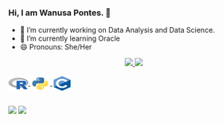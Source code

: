 ### Hi, I am Wanusa Pontes. 👋

- 🔭 I’m currently working on Data Analysis and Data Science.
- 🌱 I’m currently learning Oracle 
- 😄 Pronouns: She/Her


<div align="center">
  <a href="https://github.com/wanusapontes">
  <img height="180em" src="https://github-readme-stats.vercel.app/api?username=wanusapontes&show_icons=true&theme=dracula&include_all_commits=true&count_private=true"/>
  <img height="180em" src="https://github-readme-stats.vercel.app/api/top-langs/?username=wanusapontes&layout=compact&langs_count=7&theme=dracula"/>
</div>
  <div style="display: inline_block"><br>
  <img align="center" alt="Nusa-R" height="30" width="40" src="https://raw.githubusercontent.com/devicons/devicon/master/icons/r/r-original.svg">
  <img align="center" alt="Nusa-Python" height="30" width="40" src="https://raw.githubusercontent.com/devicons/devicon/master/icons/python/python-original.svg">
  <img align="center" alt="Nusa-C" height="30" width="40" src="https://raw.githubusercontent.com/devicons/devicon/master/icons/c/c-original.svg">
</div>
  
  ##
 
<div> 
  <a href = "mailto:wanusapontesest@gmail.com"><img src="https://img.shields.io/badge/Gmail-D14836?style=for-the-badge&logo=gmail&logoColor=white" target="_blank"></a>
  <a href="https://www.linkedin.com/in/wanusa-pontes-467a11160/" target="_blank"><img src="https://img.shields.io/badge/-LinkedIn-%230077B5?style=for-the-badge&logo=linkedin&logoColor=white" target="_blank"></a> 
 
 
</div>
